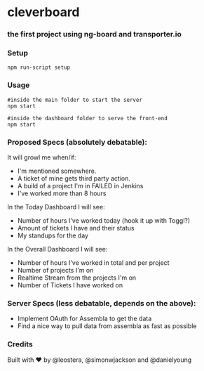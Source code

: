 # cleverboard
### the first project using ng-board and transporter.io

### Setup
```shell
npm run-script setup
```

### Usage
```shell
#inside the main folder to start the server
npm start

#inside the dashboard folder to serve the front-end
npm start
```

### Proposed Specs (absolutely debatable):

It will growl me when/if:
* I'm mentioned somewhere.
* A ticket of mine gets third party action.
* A build of a project I'm in FAILED in Jenkins
* I've worked more than 8 hours

In the Today Dashboard I will see:
* Number of hours I've worked today (hook it up with Toggl?)
* Amount of tickets I have and their status
* My standups for the day

In the Overall Dashboard I will see:
* Number of hours I've worked in total and per project
* Number of projects I'm on
* Realtime Stream from the projects I'm on
* Number of Tickets I have worked on

### Server Specs (less debatable, depends on the above):

* Implement OAuth for Assembla to get the data
* Find a nice way to pull data from assembla as fast as possible

### Credits
Built with :heart: by @leostera, @simonwjackson and @danielyoung
